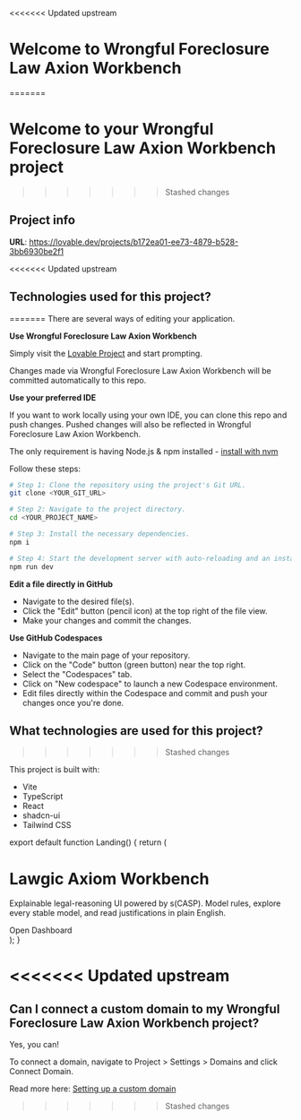 <<<<<<< Updated upstream
# Welcome to Wrongful Foreclosure Law Axion Workbench
=======
# Welcome to your Wrongful Foreclosure Law Axion Workbench project
>>>>>>> Stashed changes

## Project info

**URL**: https://lovable.dev/projects/b172ea01-ee73-4879-b528-3bb6930be2f1


<<<<<<< Updated upstream
## Technologies  used for this project?
=======
There are several ways of editing your application.

**Use Wrongful Foreclosure Law Axion Workbench**

Simply visit the [Lovable Project](https://lovable.dev/projects/b172ea01-ee73-4879-b528-3bb6930be2f1) and start prompting.

Changes made via Wrongful Foreclosure Law Axion Workbench will be committed automatically to this repo.

**Use your preferred IDE**

If you want to work locally using your own IDE, you can clone this repo and push changes. Pushed changes will also be reflected in Wrongful Foreclosure Law Axion Workbench.

The only requirement is having Node.js & npm installed - [install with nvm](https://github.com/nvm-sh/nvm#installing-and-updating)

Follow these steps:

```sh
# Step 1: Clone the repository using the project's Git URL.
git clone <YOUR_GIT_URL>

# Step 2: Navigate to the project directory.
cd <YOUR_PROJECT_NAME>

# Step 3: Install the necessary dependencies.
npm i

# Step 4: Start the development server with auto-reloading and an instant preview.
npm run dev
```

**Edit a file directly in GitHub**

- Navigate to the desired file(s).
- Click the "Edit" button (pencil icon) at the top right of the file view.
- Make your changes and commit the changes.

**Use GitHub Codespaces**

- Navigate to the main page of your repository.
- Click on the "Code" button (green button) near the top right.
- Select the "Codespaces" tab.
- Click on "New codespace" to launch a new Codespace environment.
- Edit files directly within the Codespace and commit and push your changes once you're done.

## What technologies are used for this project?
>>>>>>> Stashed changes

This project is built with:

- Vite
- TypeScript
- React
- shadcn-ui
- Tailwind CSS

export default function Landing() {
  return (
    <main className="flex min-h-screen flex-col items-center justify-center bg-indigo-50 p-6">
      <h1 className="text-5xl font-extrabold text-indigo-700">
        Lawgic Axiom Workbench
      </h1>
      <p className="mt-4 max-w-xl text-center text-lg text-slate-700">
        Explainable legal-reasoning UI powered by s(CASP). Model rules,
        explore every stable model, and read justifications in plain English.
      </p>
      <Link
        to="/dashboard"
        className="mt-8 inline-block rounded-lg bg-indigo-600 px-6 py-3 text-white shadow-lg transition hover:bg-indigo-700"
      >
        Open Dashboard
      </Link>
    </main>
  );
}


<<<<<<< Updated upstream
=======
## Can I connect a custom domain to my Wrongful Foreclosure Law Axion Workbench project?

Yes, you can!

To connect a domain, navigate to Project > Settings > Domains and click Connect Domain.

Read more here: [Setting up a custom domain](https://docs.lovable.dev/tips-tricks/custom-domain#step-by-step-guide)
>>>>>>> Stashed changes
